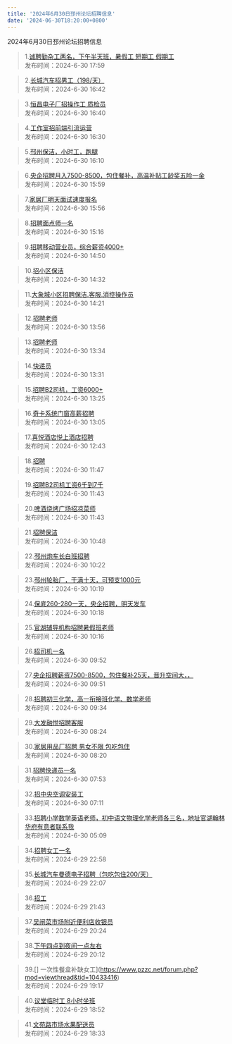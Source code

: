 ```yaml
---
title: '2024年6月30日邳州论坛招聘信息'
date: '2024-06-30T18:20:00+0800'
---
```

2024年6月30日邳州论坛招聘信息
<!--more-->
>1.[诚聘勤杂工两名，下午半天班，暑假工 短期工 假期工](https://www.pzzc.net/forum.php?mod=viewthread&tid=10433675)<br>
>发布时间：2024-6-30 17:59

>2.[长城汽车招男工（198/天）](https://www.pzzc.net/forum.php?mod=viewthread&tid=10433662)<br>
>发布时间：2024-6-30 16:42

>3.[恒昌电子厂招操作工  质检员](https://www.pzzc.net/forum.php?mod=viewthread&tid=10433660)<br>
>发布时间：2024-6-30 16:40

>4.[工作室招前端引流运营](https://www.pzzc.net/forum.php?mod=viewthread&tid=10433655)<br>
>发布时间：2024-6-30 16:30

>5.[邳州保洁，小时工，跑腿](https://www.pzzc.net/forum.php?mod=viewthread&tid=10433650)<br>
>发布时间：2024-6-30 16:10

>6.[央企招聘月入7500-8500，包住餐补，高温补贴工龄奖五险一金](https://www.pzzc.net/forum.php?mod=viewthread&tid=10433648)<br>
>发布时间：2024-6-30 15:59

>7.[家居厂明天面试速度报名](https://www.pzzc.net/forum.php?mod=viewthread&tid=10433647)<br>
>发布时间：2024-6-30 15:56

>8.[招聘面点师一名](https://www.pzzc.net/forum.php?mod=viewthread&tid=10433635)<br>
>发布时间：2024-6-30 15:16

>9.[招聘移动营业员，综合薪资4000+](https://www.pzzc.net/forum.php?mod=viewthread&tid=10433625)<br>
>发布时间：2024-6-30 14:50

>10.[招小区保洁](https://www.pzzc.net/forum.php?mod=viewthread&tid=10433622)<br>
>发布时间：2024-6-30 14:32

>11.[大象城小区招聘保洁.客服.消控操作员](https://www.pzzc.net/forum.php?mod=viewthread&tid=10433619)<br>
>发布时间：2024-6-30 14:21

>12.[招聘老师](https://www.pzzc.net/forum.php?mod=viewthread&tid=10433613)<br>
>发布时间：2024-6-30 13:56

>13.[招聘老师](https://www.pzzc.net/forum.php?mod=viewthread&tid=10433605)<br>
>发布时间：2024-6-30 13:34

>14.[快递员](https://www.pzzc.net/forum.php?mod=viewthread&tid=10433603)<br>
>发布时间：2024-6-30 13:31

>15.[招聘B2司机，工资6000+](https://www.pzzc.net/forum.php?mod=viewthread&tid=10433599)<br>
>发布时间：2024-6-30 13:25

>16.[奇卡系统门窗高薪招聘](https://www.pzzc.net/forum.php?mod=viewthread&tid=10433590)<br>
>发布时间：2024-6-30 13:05

>17.[喜悦酒店悦上酒店招聘](https://www.pzzc.net/forum.php?mod=viewthread&tid=10433584)<br>
>发布时间：2024-6-30 12:43

>18.[招聘](https://www.pzzc.net/forum.php?mod=viewthread&tid=10433570)<br>
>发布时间：2024-6-30 11:47

>19.[招聘B2司机工资6千到7千](https://www.pzzc.net/forum.php?mod=viewthread&tid=10433568)<br>
>发布时间：2024-6-30 11:43

>20.[啤酒烧烤广场招凉菜师](https://www.pzzc.net/forum.php?mod=viewthread&tid=10433567)<br>
>发布时间：2024-6-30 11:43

>21.[招聘保洁](https://www.pzzc.net/forum.php?mod=viewthread&tid=10433552)<br>
>发布时间：2024-6-30 10:48

>22.[邳州炮车长白班招聘](https://www.pzzc.net/forum.php?mod=viewthread&tid=10433541)<br>
>发布时间：2024-6-30 10:22

>23.[邳州轮胎厂，干满十天，可预支1000元](https://www.pzzc.net/forum.php?mod=viewthread&tid=10433540)<br>
>发布时间：2024-6-30 10:19

>24.[保底260-280一天，央企招聘，明天发车](https://www.pzzc.net/forum.php?mod=viewthread&tid=10433539)<br>
>发布时间：2024-6-30 10:18

>25.[官湖辅导机构招聘暑假班老师](https://www.pzzc.net/forum.php?mod=viewthread&tid=10433538)<br>
>发布时间：2024-6-30 10:16

>26.[招司机一名](https://www.pzzc.net/forum.php?mod=viewthread&tid=10433530)<br>
>发布时间：2024-6-30 09:52

>27.[央企招聘薪资7500-8500，包住餐补25天，晋升空间大，，](https://www.pzzc.net/forum.php?mod=viewthread&tid=10433529)<br>
>发布时间：2024-6-30 09:51

>28.[招聘初三化学，高一衔接班化学、数学老师](https://www.pzzc.net/forum.php?mod=viewthread&tid=10433523)<br>
>发布时间：2024-6-30 09:34

>29.[大发融悦招聘客服](https://www.pzzc.net/forum.php?mod=viewthread&tid=10433510)<br>
>发布时间：2024-6-30 08:24

>30.[家居用品厂招聘   男女不限   包吃包住](https://www.pzzc.net/forum.php?mod=viewthread&tid=10433508)<br>
>发布时间：2024-6-30 08:20

>31.[招聘快递员一名](https://www.pzzc.net/forum.php?mod=viewthread&tid=10433502)<br>
>发布时间：2024-6-30 07:53

>32.[招中央空调安装工](https://www.pzzc.net/forum.php?mod=viewthread&tid=10433500)<br>
>发布时间：2024-6-30 07:11

>33.[招聘小学数学英语老师，初中语文物理化学老师各三名，地址官湖翰林华府有意者联系我](https://www.pzzc.net/forum.php?mod=viewthread&tid=10433484)<br>
>发布时间：2024-6-30 05:09

>34.[招聘女工一名](https://www.pzzc.net/forum.php?mod=viewthread&tid=10433469)<br>
>发布时间：2024-6-29 22:58

>35.[长城汽车曼德电子招聘（包吃包住200/天）](https://www.pzzc.net/forum.php?mod=viewthread&tid=10433460)<br>
>发布时间：2024-6-29 22:07

>36.[招工](https://www.pzzc.net/forum.php?mod=viewthread&tid=10433455)<br>
>发布时间：2024-6-29 21:43

>37.[吴闸菜市场附近便利店收银员](https://www.pzzc.net/forum.php?mod=viewthread&tid=10433440)<br>
>发布时间：2024-6-29 20:24

>38.[下午四点到夜间一点左右](https://www.pzzc.net/forum.php?mod=viewthread&tid=10433434)<br>
>发布时间：2024-6-29 20:12

>39.[] 一次性餐盒补缺女工](https://www.pzzc.net/forum.php?mod=viewthread&tid=10433416)<br>
>发布时间：2024-6-29 19:17

>40.[议堂临时工    8小时坐班](https://www.pzzc.net/forum.php?mod=viewthread&tid=10433411)<br>
>发布时间：2024-6-29 18:52

>41.[文苑路市场水果配送员](https://www.pzzc.net/forum.php?mod=viewthread&tid=10433409)<br>
>发布时间：2024-6-29 18:33

